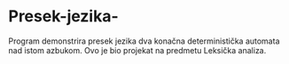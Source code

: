 # Presek-jezika-
Program demonstrira presek jezika dva konačna deterministička automata nad istom azbukom.
Ovo je bio projekat na predmetu Leksička analiza.
